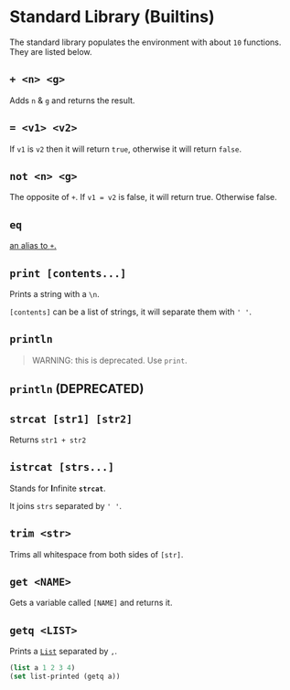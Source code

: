 # Standard Library (Builtins)

The standard library populates the environment with about `10` functions. They are listed below.

## `+ <n> <g>`

Adds `n` & `g` and returns the result.

## `= <v1> <v2>`

If `v1` is `v2` then it will return `true`, otherwise
it will return `false`.

## `not <n> <g>`

The opposite of `+`. If `v1 = v2` is false, it will return true. Otherwise false.

## `eq`

[an alias to `+`.](#n-g)

## `print [contents...]`

Prints a string with a `\n`.

`[contents]` can be a list of strings, it will separate them with `' '`.

## `println`

> WARNING: this is deprecated. Use `print`.

## `println` (DEPRECATED)

## `strcat [str1] [str2]`

Returns `str1 + str2`

## `istrcat [strs...]`

Stands for **I**nfinite **`strcat`**.

It joins `strs` separated by `' '`.

## `trim <str>`

Trims all whitespace from both sides of `[str]`.

## `get <NAME>`

Gets a variable called `[NAME]` and returns it.

## `getq <LIST>`

Prints a [`List`](../Language/Types/List.md) separated by `,`.

```lisp
(list a 1 2 3 4)
(set list-printed (getq a))
```
